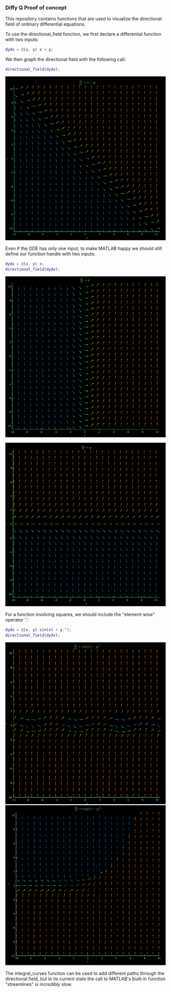 ### Diffy Q Proof of concept

This repository contains functions that are used to visualize the directional field 
of ordinary differential equations.

To use the directional_field function, we first declare a differential function with two inputs:

```MATLAB
dydx = @(x, y) x + y;
```

We then graph the directional field with the following call:
```MATLAB
directional_field(dydx);
```

![Directional field1](./media/d_f1.png)

Even if the ODE has only one input, to make MATLAB happy we should still define our function handle with two inputs:

```MATLAB
dydx = @(x, y) x;
directional_field(dydx);
```

![Directional field2](./media/d_f2.png)

![Directional field3](./media/d_f3.png)

For a function involving squares, we should include the "element-wise" operator '.':

```MATLAB
dydx = @(x, y) sin(x) + y.^2;
directional_field(dydx);
```
![Directional field4](./media/d_f4.png)
![Directional field5](./media/d_f5.png)

The integral_curves function can be used to add different paths through the directional field, but in its current state the call to MATLAB's built-in function "streamlines" is 
*incredibly* slow.